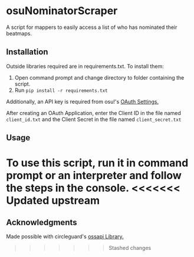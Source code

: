 # osuNominatorScraper
A script for mappers to easily access a list of who has nominated their beatmaps.

## Installation
Outside libraries required are in requirements.txt. To install them:
1. Open command prompt and change directory to folder containing the script.
2. Run ```pip install -r requirements.txt```

Additionally, an API key is required from osu!'s [OAuth Settings.](https://osu.ppy.sh/home/account/edit)

After creating an OAuth Application, enter the Client ID in the file named ```client_id.txt``` and the Client Secret in the file named ```client_secret.txt```

## Usage
To use this script, run it in command prompt or an interpreter and follow the steps in the console.
<<<<<<< Updated upstream
=======

## Acknowledgments
Made possible with circleguard's [ossapi Library.](https://github.com/circleguard/ossapi)
>>>>>>> Stashed changes
